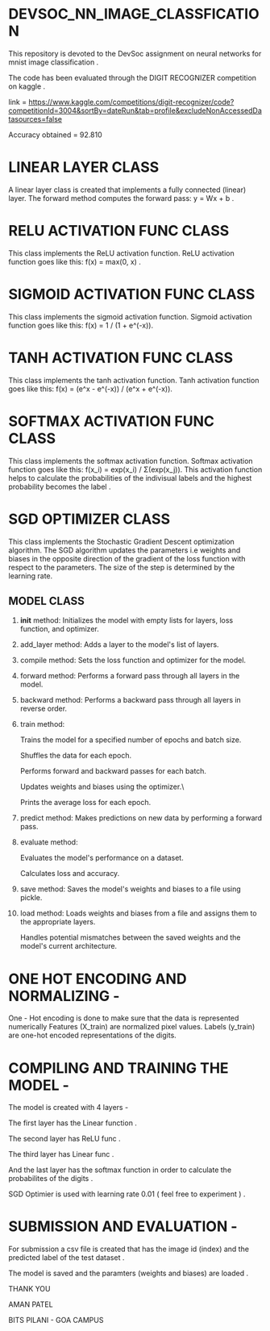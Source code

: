 # DEVSOC_NN_IMAGE_CLASSFICATION
This repository is devoted to the DevSoc assignment on neural networks for mnist image classification .

The code has been evaluated through the DIGIT RECOGNIZER competition on kaggle . 

link = https://www.kaggle.com/competitions/digit-recognizer/code?competitionId=3004&sortBy=dateRun&tab=profile&excludeNonAccessedDatasources=false

Accuracy obtained = 92.810

# LINEAR LAYER CLASS 
A linear layer class is created that implements a fully connected (linear) layer.
The forward method computes the forward pass: y = Wx + b . 

# RELU ACTIVATION FUNC CLASS 
This class implements the ReLU activation function.
ReLU activation function goes like this: f(x) = max(0, x) .

# SIGMOID ACTIVATION FUNC CLASS
This class implements the sigmoid activation function.
Sigmoid activation function goes like this: f(x) = 1 / (1 + e^(-x)).

# TANH ACTIVATION FUNC CLASS
This class implements the tanh activation function.
Tanh activation function goes like this: f(x) = (e^x - e^(-x)) / (e^x + e^(-x)).

# SOFTMAX ACTIVATION FUNC CLASS
This class implements the softmax activation function.
Softmax activation function goes like this: f(x_i) = exp(x_i) / Σ(exp(x_j)).
This activation function helps to calculate the probabilities of the indivisual labels and the highest probability becomes the label .

# SGD OPTIMIZER CLASS
This class implements the Stochastic Gradient Descent optimization algorithm.
The SGD algorithm updates the parameters i.e weights and biases in the opposite direction of the gradient of the loss function with respect to the parameters.
The size of the step is determined by the learning rate.

## MODEL CLASS 
1. __init__ method:
   Initializes the model with empty lists for layers, loss function, and optimizer.
3. add_layer method:
   Adds a layer to the model's list of layers.
4. compile method:
   Sets the loss function and optimizer for the model.
5. forward method:
   Performs a forward pass through all layers in the model.
6. backward method:
   Performs a backward pass through all layers in reverse order.
7. train method:
   
   Trains the model for a specified number of epochs and batch size.

   Shuffles the data for each epoch.

   Performs forward and backward passes for each batch.

   Updates weights and biases using the optimizer.\

   Prints the average loss for each epoch.
8. predict method:
   Makes predictions on new data by performing a forward pass.
9. evaluate method:
    
   Evaluates the model's performance on a dataset.

   Calculates loss and accuracy.
   
10. save method:
    Saves the model's weights and biases to a file using pickle.
   
13. load method:
    Loads weights and biases from a file and assigns them to the appropriate layers.

    Handles potential mismatches between the saved weights and the model's current architecture.

# ONE HOT ENCODING AND NORMALIZING -
One - Hot encoding is done to make sure that the data is represented numerically
Features (X_train) are normalized pixel values.
Labels (y_train) are one-hot encoded representations of the digits.

# COMPILING AND TRAINING THE MODEL -
The model is created with 4 layers -

The first layer has the Linear function .

The second layer has ReLU func . 

The third layer has Linear func . 

And the last layer has the softmax function in order to calculate the probabilites of the digits . 

SGD Optimier is used with learning rate 0.01 ( feel free to experiment ) .

# SUBMISSION AND EVALUATION -
For submission a csv file is created that has the image id (index) and the predicted label of the test dataset . 

The model is saved and the paramters (weights and biases) are loaded . 

THANK YOU

AMAN PATEL 

BITS PILANI - GOA CAMPUS
